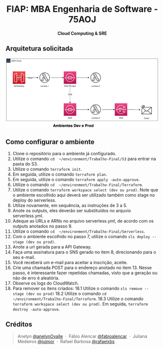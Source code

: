 <h1 align="center"> 
  <br>FIAP:  MBA Engenharia de Software - 75AOJ
  <br>
</h1>

<h4 align="center">Cloud Computing & SRE</h4>

## Arquitetura solicitada
![arquitetura.JPG](arquitetura.JPG)

## Como configurar o ambiente

1. Clone o repositório para o ambiente já configurado.
2. Utilize o comando ```cd  ~/environment/Trabalho-Final/S3``` para entrar na pasta do S3.
3. Utilize o comando ```terraform init```.
4. Em seguida, utilize o comando ```terraform plan```.
5. Em seguida, utilize o comando ```terraform apply -auto-approve```.
6. Utilize o comando ```cd  ~/environment/Trabalho-Final/Terraform```.
7. Utilize o comando ```terraform workspace select (dev ou prod)```. Note que o ambiente escolhido aqui deverá ser utilizado também como stage no deploy do serverless.
8. Utilize novamente, em sequência, as instruções de 3 a 5.
9. Anote os outputs, eles deverão ser substituídos no arquvio serverless.yml.
10. Adeque as URLs e ARNs no arquivo serverless.yml, de acordo com os outputs anotados no passo 9.
11. Utilize o comando ```cd  ~/environment/Trabalho-Final/Serverless```.
12. Com o ambiente escolhido no passo 7, utilize o comando ```sls deploy --stage (dev ou prod)```.
13. Anote a url gerada para a API Gateway.
14. Faça uma assinatura para o SNS gerado no item 8, direcionando para o seu e-mail.
15. Você receberá um e-mail para aceitar a inscrição, aceite.
16. Crie uma chamada POST para o endereço anotado no item 13. Nesse passo, é interessante fazer repetidas chamadas, visto que a geração ou não de erro é aleatória.
17. Observe os logs do CloudWatch.
18. Para remover os itens criados:
  18.1 Utilize o comando ```sls remove --stage (dev ou prod)```
  18.2 Utilize o comando ```cd  ~/environment/Trabalho-Final/Terraform```.
  18.3 Utilize o comando ```terraform workspace select (dev ou prod)```. Em seguida, ```terraform destroy -auto-approve```.

## Créditos

> Anelyn [@anelynOvalle](https://github.com/anelynOvalle) &nbsp;&middot;&nbsp;
> Fábio Alencar [@fabioalencar](https://github.com/fabioalencar) &nbsp;&middot;&nbsp;
> Juliana Medeiros [@jujmor](https://github.com/jujmor) &nbsp;&middot;&nbsp;
> Rafael Barbosa [@rafaelxbs](https://github.com/rafaelxbs)
